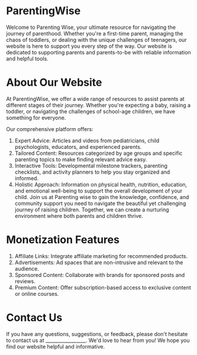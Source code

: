 # ParentingWise
Welcome to Parenting Wise, your ultimate resource for navigating the journey of parenthood. Whether you're a first-time parent, managing the chaos of toddlers, or dealing with the unique challenges of teenagers, our website is here to support you every step of the way. Our website is dedicated to supporting parents and parents-to-be with reliable information and helpful tools.

# About Our Website
At ParentingWise, we offer a wide range of resources to assist parents at different stages of their journey. Whether you're expecting a baby, raising a toddler, or navigating the challenges of school-age children, we have something for everyone.

Our comprehensive platform offers:

1. Expert Advice: Articles and videos from pediatricians, child psychologists, educators, and experienced parents.
2. Tailored Content: Resources categorized by age groups and specific parenting topics to make finding relevant advice easy.
3. Interactive Tools: Developmental milestone trackers, parenting checklists, and activity planners to help you stay organized and informed.
4. Holistic Approach: Information on physical health, nutrition, education, and emotional well-being to support the overall development of your child.
Join us at Parenting wise to gain the knowledge, confidence, and community support you need to navigate the beautiful yet challenging journey of raising children. Together, we can create a nurturing environment where both parents and children thrive.

# Monetization Features
1. Affiliate Links: Integrate affiliate marketing for recommended products.
2. Advertisements: Ad spaces that are non-intrusive and relevant to the audience.
3. Sponsored Content: Collaborate with brands for sponsored posts and reviews.
4. Premium Content: Offer subscription-based access to exclusive content or online courses.


# Contact Us
If you have any questions, suggestions, or feedback, please don't hesitate to contact us at _________________. We'd love to hear from you!
 We hope you find our website helpful and informative.
